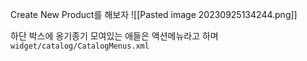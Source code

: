 Create New Product를 해보자
![[Pasted image 20230925134244.png]]

하단 박스에 옹기종기 모여있는 애들은 액션메뉴라고 하며
`widget/catalog/CatalogMenus.xml`
```xml

```